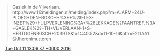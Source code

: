 > Gaslek in de Vijverlaan\. http://www\.112meldingen\.nl/melding/index\.php?m\=ALARM\+24U\-PLOEG\+DEN\+BOSCH\+%3E\+%28FLEX\-INZET%29\+HULPVERLENING%3A\+%28LEKKAGE%2FAANTREF\.%3A\+GASLEK%29\+TH\+VIJVERLAAN\+1\+S\-HERTOGENBOSCH\+2039TS&t\=14:40:52&d\=11\-10\-16&attr\=E211AA1 @Jheronimustoren

<img src="../../media/tweet.ico" width="12" /> [Tue Oct 11 13:06:37 +0000 2016](https://twitter.com/DromerDenker/status/785828953990787072)